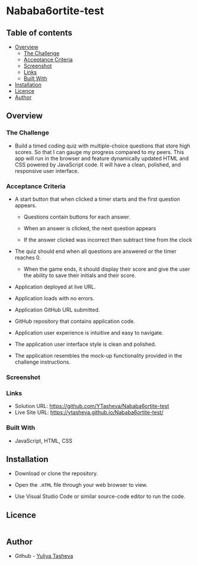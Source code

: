 # Nababa6ortite-test

## Table of contents

- [Overview](#overview)
  - [The Challenge](#the-challenge)
  - [Acceptance Criteria](#acceptance-criteria)
  - [Screenshot](#screenshot)
  - [Links](#links)
  - [Built With](#built-with)
- [Installation](#installation)
- [Licence](#licence)
- [Author](#author)


## Overview

### The Challenge
  
-  Build a timed coding quiz with multiple-choice questions that store high scores. So that I can gauge my progress compared to my peers. This app will run in the browser and feature dynamically updated HTML and CSS powered by JavaScript code. It will have a clean, polished, and responsive user interface. 
  
### Acceptance Criteria

* A start button that when clicked a timer starts and the first question appears.
 
  * Questions contain buttons for each answer.
    
  * When an answer is clicked, the next question appears
   
  * If the answer clicked was incorrect then subtract time from the clock

* The quiz should end when all questions are answered or the timer reaches 0.

  * When the game ends, it should display their score and give the user the ability to save their initials and their score.

* Application deployed at live URL.

* Application loads with no errors.

* Application GitHub URL submitted.

* GitHub repository that contains application code.

* Application user experience is intuitive and easy to navigate.

* The application user interface style is clean and polished.

* The application resembles the mock-up functionality provided in the challenge instructions.
 
### Screenshot



### Links

- Solution URL: https://github.com/YTasheva/Nababa6ortite-test
- Live Site URL: https://ytasheva.github.io/Nababa6ortite-test/
  
### Built With

- JavaScript, HTML, CSS

## Installation

* Download or clone the repository.

* Open the `.HTML` file through your web browser to view.

* Use Visual Studio Code or similar source-code editor to run the code.

## Licence

<a href="https://opensource.org/licenses/MIT"><img src="https://img.shields.io/badge/License-MIT-yellow.svg" alt=""></a>

## Author

- Github - [Yuliya Tasheva](https://github.com/YTasheva)

